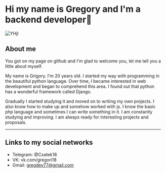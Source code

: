 # Hi my name is Gregory and I'm a backend developer👋 #
![YHjl](https://user-images.githubusercontent.com/76473073/167352645-91c14b58-1ef4-434d-ac56-28ad2c3c873f.gif)
## About me

You got on my page on github and I'm glad to welcome you, let me tell you a little about myself.

My name is Grigory. I'm 20 years old.
I started my way with programming in the beautiful python language.
Over time, I became interested in web development and began to comprehend this area.
I found out that python has a wonderful framework called Django.

Gradually I started studying it and moved on to writing my own projects.
I also know how to make up and somehow worked with js.
I know the basic php language and sometimes I can write something in it.
I am constantly studying and improving. I am always ready for interesting projects and proposals.
***
## Links to my social networks
+ Telegram: @Cxatek18
+ VK: vk.com/gregori18
+ Gmail: gregdev77@gmail.com
